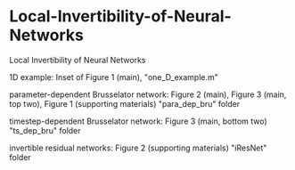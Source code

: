 # Local-Invertibility-of-Neural-Networks
Local Invertibility of Neural Networks

1D example: Inset of Figure 1 (main), "one_D_example.m"

parameter-dependent Brusselator network: Figure 2 (main), Figure 3 (main, top two), Figure 1 (supporting materials) "para_dep_bru" folder

timestep-dependent Brusselator network: Figure 3 (main, bottom two) "ts_dep_bru" folder

invertible residual networks: Figure 2 (supporting materials) "iResNet" folder


